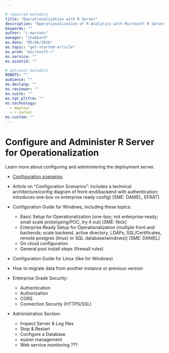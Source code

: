 ```yaml
---

# required metadata
title: "Operationalization with R Server"
description: "Operationalization of R Analytics with Microsoft R Server"
keywords: ""
author: "j-martens"
manager: "jhubbard"
ms.date: "05/06/2016"
ms.topic: "get-started-article"
ms.prod: "microsoft-r"
ms.service: ""
ms.assetid: ""

# optional metadata
ROBOTS: ""
audience: ""
ms.devlang: ""
ms.reviewer: ""
ms.suite: ""
ms.tgt_pltfrm: ""
ms.technology: 
  - deployr
  - r-server
ms.custom: ""
---
```


# Configure and Administer R Server for Operationalization

Learn more about configuring and administering the deployment server.
+ [Configuration scenarios](configuration.md)

 + Article on “Configuration Scenarios”: includes a technical architecture/config diagram of front-end/backend with authentication; introduces one-box vs enterprise ready config)  [SME: DANIEL, EFRAT]
 + Configuration Guide for Windows, including these topics:
     + Basic Setup for Operationalization (one-box; not enterprise-ready; small scale prototyping/POC, try it out)  [SME: Nick]
     + Enterprise Ready Setup for Operationalization (multiple front and backends; scale backend, active directory, LDAPs, SSL/Certificates, remote postgres (linux) or SQL database(windows))  [SME: DANIEL]
     + On cloud configuration
     + General post install steps (firewall rules)
 + Configuration Guide for Linux (like for Windows)
 + How to migrate data from another instance or previous version
 + Enterprise Grade Security:
     + Authentication 
     + Authorization
     + CORS
     + Connection Security (HTTPS/SSL)

 + Administration Section:
     + Inspect Server & Log files
     + Stop & Restart
     + Configure a Database
     + ession management
     + Web service monitoring
    ???

